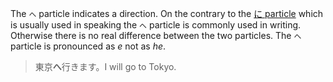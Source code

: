 The `へ` particle indicates a direction. On the contrary to the [に particle](176) which is usually used in speaking the `へ` particle is commonly used in writing. Otherwise there is no real difference between the two particles.
The `へ` particle is pronounced as *e* not as *he*.

>東京**へ**行きます。I will go to Tokyo.
